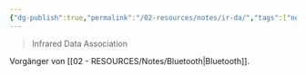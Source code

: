 ```yaml
---
{"dg-publish":true,"permalink":"/02-resources/notes/ir-da/","tags":["netzwerk","netzwerk/wireless"],"noteIcon":"","updated":"2025-07-12T13:31:41.301+02:00"}
---
```


> Infrared Data Association

Vorgänger von [[02 - RESOURCES/Notes/Bluetooth\|Bluetooth]]. 